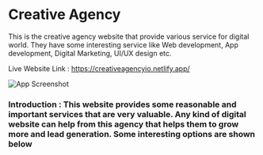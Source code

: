 # Creative Agency

This is the creative agency website that provide various service for digital world. They have some interesting service like Web development, App development, Digital Marketing, UI/UX design etc.


Live Website Link : https://creativeagencyio.netlify.app/


![App Screenshot](https://i.ibb.co/xXnY1m1/save.png)


### Introduction : This website provides some reasonable and important services that are very valuable. Any kind of digital website can help from this agency that helps them to grow more and lead generation. Some interesting options are shown below